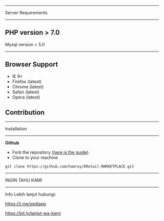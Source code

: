 
*******************
Server Requirements
*******************
PHP version > 7.0
--
Mysql version > 5.0

************

Browser Support
---------------
- IE 9+
- Firefox (latest)
- Chrome (latest)
- Safari (latest)
- Opera (latest)

Contribution
------------

************
Installation
************

**Github**
- Fork the repository ([here is the guide](https://help.github.com/articles/fork-a-repo/)).
- Clone to your machine
```
git clone https://github.com/hamroy/ERetail-MARKETPLACE.git
```

************
INGIN TAHU KAMI
************
Info Lebih lanjut hubungi:

https://t.me/sediapp

https://bit.ly/lanjut-wa-kami
